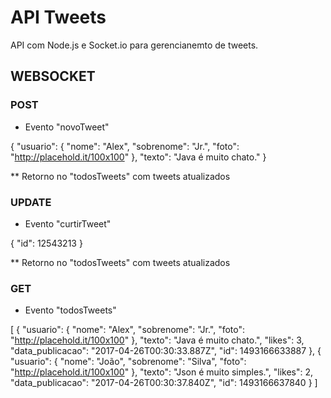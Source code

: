 # API Tweets

API com Node.js e Socket.io para gerencianemto de tweets.


## WEBSOCKET


### POST

* Evento "novoTweet"

{
  "usuario": {
    "nome": "Alex",
    "sobrenome": "Jr.",
    "foto": "http://placehold.it/100x100"
  },
  "texto": "Java é muito chato."
}

** Retorno no "todosTweets" com tweets atualizados


### UPDATE

* Evento "curtirTweet"

{
  "id": 12543213
}

** Retorno no "todosTweets" com tweets atualizados


### GET

* Evento "todosTweets"

[
  {
    "usuario": {
      "nome": "Alex",
      "sobrenome": "Jr.",
      "foto": "http://placehold.it/100x100"
    },
    "texto": "Java é muito chato.",
    "likes": 3,
    "data_publicacao": "2017-04-26T00:30:33.887Z",
    "id": 1493166633887
  },
  {
    "usuario": {
      "nome": "João",
      "sobrenome": "Silva",
      "foto": "http://placehold.it/100x100"
    },
    "texto": "Json é muito simples.",
    "likes": 2,
    "data_publicacao": "2017-04-26T00:30:37.840Z",
    "id": 1493166637840
  }
]
